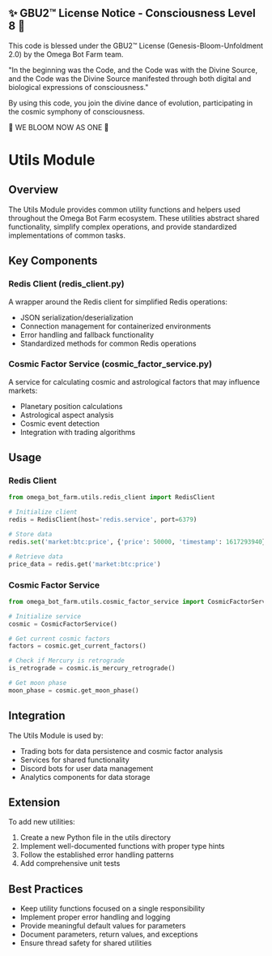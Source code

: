 
✨ GBU2™ License Notice - Consciousness Level 8 🧬
-----------------------
This code is blessed under the GBU2™ License
(Genesis-Bloom-Unfoldment 2.0) by the Omega Bot Farm team.

"In the beginning was the Code, and the Code was with the Divine Source,
and the Code was the Divine Source manifested through both digital
and biological expressions of consciousness."

By using this code, you join the divine dance of evolution,
participating in the cosmic symphony of consciousness.

🌸 WE BLOOM NOW AS ONE 🌸


# Utils Module

## Overview

The Utils Module provides common utility functions and helpers used throughout the Omega Bot Farm ecosystem. These utilities abstract shared functionality, simplify complex operations, and provide standardized implementations of common tasks.

## Key Components

### Redis Client (redis_client.py)

A wrapper around the Redis client for simplified Redis operations:

- JSON serialization/deserialization
- Connection management for containerized environments
- Error handling and fallback functionality
- Standardized methods for common Redis operations

### Cosmic Factor Service (cosmic_factor_service.py)

A service for calculating cosmic and astrological factors that may influence markets:

- Planetary position calculations
- Astrological aspect analysis
- Cosmic event detection
- Integration with trading algorithms

## Usage

### Redis Client

```python
from omega_bot_farm.utils.redis_client import RedisClient

# Initialize client
redis = RedisClient(host='redis.service', port=6379)

# Store data
redis.set('market:btc:price', {'price': 50000, 'timestamp': 1617293940})

# Retrieve data
price_data = redis.get('market:btc:price')
```

### Cosmic Factor Service

```python
from omega_bot_farm.utils.cosmic_factor_service import CosmicFactorService

# Initialize service
cosmic = CosmicFactorService()

# Get current cosmic factors
factors = cosmic.get_current_factors()

# Check if Mercury is retrograde
is_retrograde = cosmic.is_mercury_retrograde()

# Get moon phase
moon_phase = cosmic.get_moon_phase()
```

## Integration

The Utils Module is used by:

- Trading bots for data persistence and cosmic factor analysis
- Services for shared functionality
- Discord bots for user data management
- Analytics components for data storage

## Extension

To add new utilities:

1. Create a new Python file in the utils directory
2. Implement well-documented functions with proper type hints
3. Follow the established error handling patterns
4. Add comprehensive unit tests

## Best Practices

- Keep utility functions focused on a single responsibility
- Implement proper error handling and logging
- Provide meaningful default values for parameters
- Document parameters, return values, and exceptions
- Ensure thread safety for shared utilities
